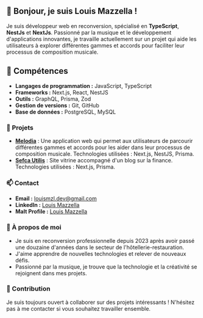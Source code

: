 ## 👋 Bonjour, je suis Louis Mazzella !
Je suis développeur web en reconversion, spécialisé en **TypeScript**, **NestJs** et **NextJs**. 
Passionné par la musique et le développement d'applications innovantes, je travaille actuellement sur un projet qui aide les utilisateurs à explorer différentes gammes et accords pour faciliter leur processus de composition musicale.


## 🚀 Compétences

- **Langages de programmation :** JavaScript, TypeScript
- **Frameworks :** Next.js, React, NestJS
- **Outils :** GraphQL, Prisma, Zod
- **Gestion de versions :** Git, GitHub
- **Base de données :** PostgreSQL, MySQL


### 📂 Projets

- **[Melodia](/)** : Une application web qui permet aux utilisateurs de parcourir différentes gammes et accords pour les aider dans leur processus de composition musicale. Technologies utilisées : Next.js, NestJS, Prisma.
- **[Sefca Utilis](https://sefca-eta.vercel.app/)** : Site vitrine accompagné d'un blog sur la finance. Technologies utilisées : Next.js, Prisma.


### 📫 Contact

- **Email :** [louismzl.dev@gmail.com](mailto:louismzl.dev@gmail.com)
- **LinkedIn :** [Louis Mazzella](https://www.linkedin.com/in/louis-mazzella-5509292a2/)
- **Malt Profile :** [Louis Mazzella](https://www.malt.fr/profile/louismazzella)


### 🎯 À propos de moi

- Je suis en reconversion professionnelle depuis 2023 après avoir passé une douzaine d'années dans le secteur de l'hôtellerie-restauration.
- J'aime apprendre de nouvelles technologies et relever de nouveaux défis.
- Passionné par la musique, je trouve que la technologie et la créativité se rejoignent dans mes projets.

### 🤝 Contribution

Je suis toujours ouvert à collaborer sur des projets intéressants ! N'hésitez pas à me contacter si vous souhaitez travailler ensemble.
